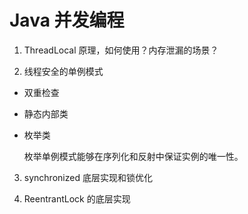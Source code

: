 # Java 并发编程

1. ThreadLocal 原理，如何使用？内存泄漏的场景？

2. 线程安全的单例模式

- 双重检查

- 静态内部类

- 枚举类

  枚举单例模式能够在序列化和反射中保证实例的唯一性。

3. synchronized 底层实现和锁优化

4. ReentrantLock 的底层实现



